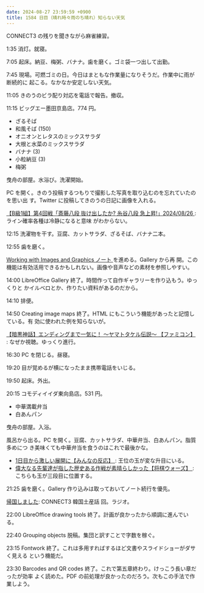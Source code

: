 ```yaml
---
date: 2024-08-27 23:59:59 +0900
title: 1584 日目（晴れ時々雨のち晴れ）知らない天気
---
```


CONNECT3 の残りを聞きながら麻雀練習。

1:35 消灯。就寝。

7:05 起床。納豆、梅粥、バナナ。歯を磨く。ゴミ袋一つ出して出勤。

7:45 現場。可燃ゴミの日。今日はまともな作業量になりそうだ。作業中に雨が断続的に
起こる。なかなか安定しない天気。

11:05 きのうのビラ配り対応を電話で報告。撤収。

11:15 ビッグエー墨田京島店。774 円。

* ざるそば
* 和風そば (150)
* オニオンとレタスのミックスサラダ
* 大根と水菜のミックスサラダ
* バナナ (3)
* 小粒納豆 (3)
* 梅粥

曳舟の部屋。水浴び。洗濯開始。

PC を開く。きのう投稿するつもりで撮影した写真を取り込むのを忘れていたのを思い出
す。Twitter に投稿してきのうの日記に画像を入れる。

[【B級1組】第4回戦「斎藤八段 抜け出したか? 糸谷八段 急上昇!」2024/08/26
](https://www.youtube.com/watch?v=E84v8qI9llM): ライン確率各種は冷静になると意味
がわからない。

12:15 洗濯物を干す。豆腐、カットサラダ、ざるそば、バナナ二本。

12:55 歯を磨く。

[Working with Images and Graphics ノート
](https://github.com/showa-yojyo/notebook/issues/266)を進める。Gallery から再
開。この機能は有効活用できるかもしれない。画像や音声などの素材を参照しやすい。

14:00 LibreOffice Gallery 終了。時間作って自作ギャラリーを作り込もう。ゆっくりと
かイルベロとか、作りたい資料があるのだから。

14:10 排便。

14:50 Creating image maps 終了。HTML にもこういう機能があったと記憶している。有
効に使われた例を知らないが。

[【暗黒神話】エンディングまで一気に！ ～ヤマトタケル伝説～ 【ファミコン】
](https://www.youtube.com/watch?v=JWcdzXZfaDI): なぜか視聴。ゆっくり進行。

16:30 PC を閉じる。昼寝。

19:20 目が覚めるが横になったまま携帯電話をいじる。

19:50 起床。外出。

20:15 コモディイイダ東向島店。531 円。

* 中華満載弁当
* 白あんパン

曳舟の部屋。入浴。

風呂から出る。PC を開く。豆腐、カットサラダ、中華弁当、白あんパン。脂質多めにつ
き美味くても中華弁当を食うのはこれで最後かな。

* [1日目から激しい展開に【みんなの反応】
  ](https://www.youtube.com/watch?v=xAS_i2XFW9o): 王位の玉が変な升目にいる。
* [偉大なる先輩達が指した歴史ある作戦が素晴らしかった【将棋ウォーズ】
  ](https://www.youtube.com/watch?v=0CFHZZkodw4): こちらも玉が三段目に位置する。

21:25 歯を磨く。Gallery 作り込みは取っておいてノート続行を優先。

[帰国しました](https://www.youtube.com/watch?v=Yeo4uq0UJos): CONNECT3 韓国土産話
回。ラジオ。

22:00 LibreOffice drawing tools 終了。計画が良かったから順調に進んでいる。

22:40 Grouping objects 脱稿。集団と訳すことで字数を稼ぐ。

23:15 Fontwork 終了。これは多用すればするほど文書やスライドショーがダサく見える
という機能だ。

23:30 Barcodes and QR codes 終了。これで第五章終わり。けっこう長い章だったが効率
よく読めた。PDF の前処理が良かったのだろう。次もこの手法で作業しよう。
